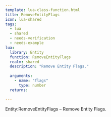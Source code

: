 ```yaml
---
template: lua-class-function.html
title: RemoveEntityFlags
icon: lua-shared
tags:
  - lua
  - shared
  - needs-verification
  - needs-example
lua:
  library: Entity
  function: RemoveEntityFlags
  realm: shared
  description: "Remove Entity Flags."
  
  arguments:
    - name: "flags"
      type: number
  returns:
    
---
```


<div class="lua__search__keywords">
Entity:RemoveEntityFlags &#x2013; Remove Entity Flags.
</div>
